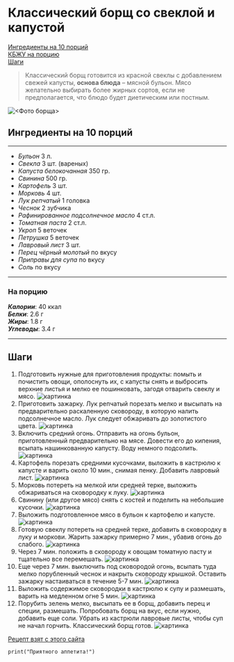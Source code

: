 # Классический борщ со свеклой и капустой

[Ингредиенты на 10 порций](#ингредиенты-на-10-порций) <br>
[КБЖУ на порцию](#на-порцию) <br>
[Шаги](#шаги) <br>

> Классический борщ готовится из красной свеклы с добавлением свежей капусты, **основа блюда** – мясной бульон. Мясо желательно выбирать более жирных сортов, если не предполагается, что блюдо будет диетическим или постным.

![<Фото борща>](../hw_git/borsh.jpg)

## Ингредиенты на 10 порций
---
* *Бульон* 3 л.
* *Свекла* 3 шт. (вареных)
* *Капуста белокочанная* 350 гр.
* *Свинина* 500 гр.
* *Картофель* 3 шт.
* *Морковь* 4 шт.
* *Лук репчатый* 1 головка
* *Чеснок* 2 зубчика
* *Рафинированное подсолнечное масло* 4 ст.л.
* *Томатная паста* 2 ст.л.
* *Укроп* 5 веточек
* *Петрушка* 5 веточек
* *Лавровый лист* 3 шт.
* *Перец чёрный молотый* по вкусу
* *Приправы для супа* по вкусу
* *Соль* по вкусу

---

### На порцию
***Калории***: 40 ккал <br>
***Белки***: 2.6 г <br>
***Жиры***: 1.8 г <br>
***Углеводы***: 3.4 г <br>

---

## Шаги

1. Подготовить нужные для приготовления продукты: помыть и почистить овощи, ополоснуть их, с капусты снять и выбросить верхние листья и мелко ее пошинковать, загодя отварить свеклу и мясо.
![картинка](../hw_git/1.jpg)
2. Приготовить зажарку. Лук репчатый порезать мелко и высыпать на предварительно раскаленную сковороду, в которую налить подсолнечное масло. Лук следует обжаривать до золотистого цвета.
![картинка](../hw_git/2.jpg)
 3. Включить средний огонь. Отправить на огонь бульон, приготовленный предварительно на мясе. Довести его до кипения, всыпать нашинкованную капусту. Воду немного подсолить.
 ![картинка](../hw_git/3.jpg)
 4. Картофель порезать средними кусочками, выложить в кастрюлю к капусте и варить около 10 мин., снимая пенку. Добавить лавровый лист.
 ![картинка](../hw_git/4.jpg)
 5. Морковь потереть на мелкой или средней терке, выложить обжариваться на сковородку к луку.
 ![картинка](../hw_git/5.jpg)
 6. Свинину (или другое мясо) снять с костей и поделить на небольшие кусочки.
 ![картинка](../hw_git/6.jpg)
 7. Выложить подготовленное мясо в бульон к картофелю и капусте.
 ![картинка](../hw_git/7.jpg)
 8. Готовую свеклу потереть на средней терке, добавить в сковородку в луку и моркови. Жарить зажарку примерно 7 мин., убавив огонь до слабого.
 ![картинка](../hw_git/8.jpg)
 9. Через 7 мин. положить в сковороду к овощам томатную пасту и тщательно все перемешать.
 ![картинка](../hw_git/9.jpg)
 10. Еще через 7 мин. выключить под сковородой огонь, всыпать туда мелко порубленный чеснок и накрыть сковороду крышкой. Оставить зажарку настаиваться в течение 5-7 мин.
 ![картинка](../hw_git/10.jpg)
 11. Выложить содержимое сковородки в кастрюлю к супу и размешать, варить на медленном огне 5 мин.
 ![картинка](../hw_git/11.jpg)
 12. Порубить зелень мелко, высыпать ее в борщ, добавить перец и специи, размешать. Попробовать борщ на вкус, если нужно, добавить еще соли. Убрать из кастрюли лавровые листы, чтобы суп не начал горчить. Классический борщ готов.
 ![картинка](../hw_git/12.jpg)

 [Рецепт взят с этого сайта](https://kylinariya.ru/klassicheskiy-borsch/)

 ```
 print("Приятного аппетита!")
 ```